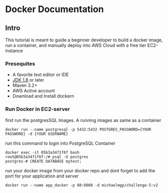 # Docker Documentation

## Intro
This tutorial is meant to guide a beginner developer to build a docker image, run a container, and 
manually deploy into AWS Cloud with a free tier EC2-instance

### Presequites
- A favorite text editor or IDE
-  [JDK 1.8](https://www.oracle.com/java/technologies/downloads/) or later
- Maven 3.2+
- AWS Active account 
- Download and Install dockern

### Run Docker in EC2-server
first run the postgresSQL Images. A running images as same as a container
```
docker run --name postgresql -p 5432:5432 POSTGRES_PASSWORD={YOUR PASSWORD} -d {YOUR USERNAME}
```
run this command to login into PostgreSQL Container
```
docker exec -it 05b3a3471f6f bash
root@05b3a3471f6f:/# psql -U postgres
postgres-# CREATE DATABASE mytest;
```
run your docker image from your docker repo and dont forget
to add the port for your application and server

```
docker run --name app_docker -p 80:8080 -d michaelmgp/challenge-5:v2
```
